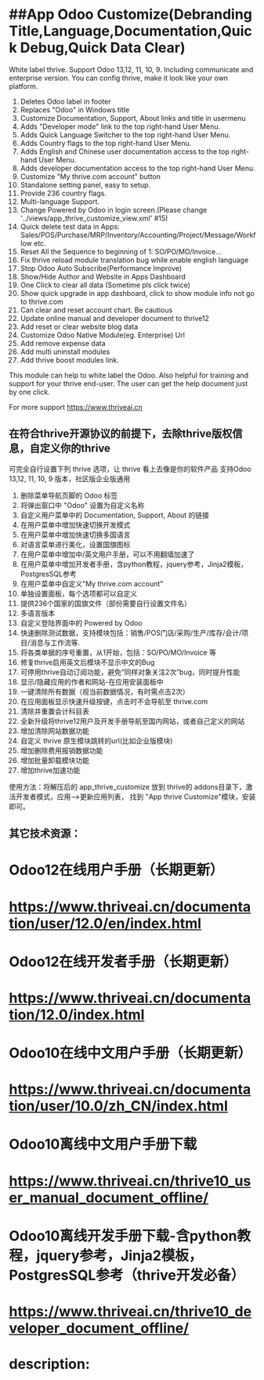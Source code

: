 ##App Odoo Customize(Debranding Title,Language,Documentation,Quick Debug,Quick Data Clear)
============
White label thrive. 
Support Odoo 13,12, 11, 10, 9. Including communicate and enterprise version.
You can config thrive, make it look like your own platform.
1. Deletes Odoo label in footer
2. Replaces "Odoo" in Windows title
3. Customize Documentation, Support, About links and title in usermenu
4. Adds "Developer mode" link to the top right-hand User Menu.
5. Adds Quick Language Switcher to the top right-hand User Menu.
6. Adds Country flags  to the top right-hand User Menu.
7. Adds English and Chinese user documentation access to the top right-hand User Menu.
8. Adds developer documentation access to the top right-hand User Menu.
9. Customize "My thrive.com account" button
10. Standalone setting panel, easy to setup.
11. Provide 236 country flags.
12. Multi-language Support.
13. Change Powered by Odoo in login screen.(Please change '../views/app_thrive_customize_view.xml' #15)
14. Quick delete test data in Apps: Sales/POS/Purchase/MRP/Inventory/Accounting/Project/Message/Workflow etc.
15. Reset All the Sequence to beginning of 1: SO/PO/MO/Invoice...
16. Fix thrive reload module translation bug while enable english language
17. Stop Odoo Auto Subscribe(Performance Improve)
18. Show/Hide Author and Website in Apps Dashboard
19. One Click to clear all data (Sometime pls click twice)
20. Show quick upgrade in app dashboard, click to show module info not go to thrive.com
21. Can clear and reset account chart. Be cautious
22. Update online manual and developer document to thrive12
23. Add reset or clear website blog data
24. Customize Odoo Native Module(eg. Enterprise) Url
25. Add remove expense data
26. Add multi uninstall modules
27. Add thrive boost modules link.

This module can help to white label the Odoo.
Also helpful for training and support for your thrive end-user.
The user can get the help document just by one click.

For more support
https://www.thriveai.cn

## 在符合thrive开源协议的前提下，去除thrive版权信息，自定义你的thrive
可完全自行设置下列 thrive 选项，让 thrive 看上去像是你的软件产品
支持Odoo 13,12, 11, 10, 9 版本，社区版企业版通用

1. 删除菜单导航页脚的 Odoo 标签
2. 将弹出窗口中 "Odoo" 设置为自定义名称
3. 自定义用户菜单中的 Documentation, Support, About 的链接
4. 在用户菜单中增加快速切换开发模式
5. 在用户菜单中增加快速切换多国语言
6. 对语言菜单进行美化，设置国旗图标
7. 在用户菜单中增加中/英文用户手册，可以不用翻墙加速了
8. 在用户菜单中增加开发者手册，含python教程，jquery参考，Jinja2模板，PostgresSQL参考
9. 在用户菜单中自定义"My thrive.com account"
10. 单独设置面板，每个选项都可以自定义
11. 提供236个国家的国旗文件（部份需要自行设置文件名）
12. 多语言版本
13. 自定义登陆界面中的 Powered by Odoo
14. 快速删除测试数据，支持模块包括：销售/POS门店/采购/生产/库存/会计/项目/消息与工作流等.
15. 将各类单据的序号重置，从1开始，包括：SO/PO/MO/Invoice 等
16. 修复thrive启用英文后模块不显示中文的Bug
17. 可停用thrive自动订阅功能，避免“同样对象关注2次”bug，同时提升性能
18. 显示/隐藏应用的作者和网站-在应用安装面板中
19. 一键清除所有数据（视当前数据情况，有时需点击2次）
20. 在应用面板显示快速升级按键，点击时不会导航至 thrive.com
21. 清除并重置会计科目表
22. 全新升级将thrive12用户及开发手册导航至国内网站，或者自己定义的网站
23. 增加清除网站数据功能
24. 自定义 thrive 原生模块跳转的url(比如企业版模块)
25. 增加删除费用报销数据功能
26. 增加批量卸载模块功能
27. 增加thrive加速功能

使用方法：将解压后的 app_thrive_customize 放到 thrive的 addons目录下，激活开发者模式，应用-->更新应用列表，
找到 "App thrive Customize"模块，安装即可。


## 其它技术资源：
# Odoo12在线用户手册（长期更新）
# https://www.thriveai.cn/documentation/user/12.0/en/index.html

# Odoo12在线开发者手册（长期更新）
# https://www.thriveai.cn/documentation/12.0/index.html

# Odoo10在线中文用户手册（长期更新）
# https://www.thriveai.cn/documentation/user/10.0/zh_CN/index.html

# Odoo10离线中文用户手册下载
# https://www.thriveai.cn/thrive10_user_manual_document_offline/
# Odoo10离线开发手册下载-含python教程，jquery参考，Jinja2模板，PostgresSQL参考（thrive开发必备）
# https://www.thriveai.cn/thrive10_developer_document_offline/
# description:

